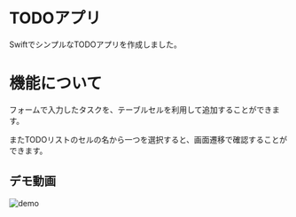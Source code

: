 # TODOアプリ

SwiftでシンプルなTODOアプリを作成しました。

# 機能について

フォームで入力したタスクを、テーブルセルを利用して追加することができます。

またTODOリストのセルの名から一つを選択すると、画面遷移で確認することができます。

## デモ動画

![demo](https://gyazo.com/b2514bc7d2750b6531bb6333938f5911/raw)
